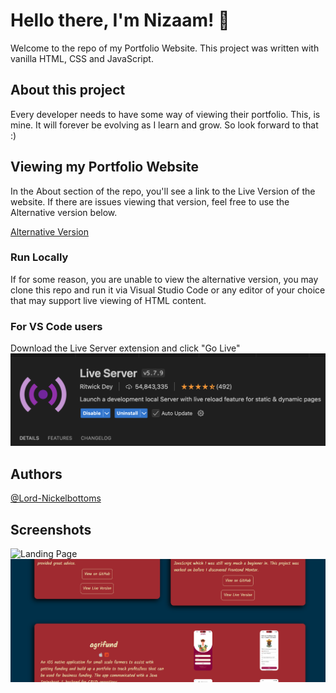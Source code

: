 # Hello there, I'm Nizaam! 👋

Welcome to the repo of my Portfolio Website. This project was written with vanilla HTML, CSS and JavaScript.

## About this project
Every developer needs to have some way of viewing their portfolio. This, is mine. It will forever be evolving as I learn and grow. So look forward to that :)

## Viewing my Portfolio Website

In the About section of the repo, you'll see a link to the Live Version of the website. If there are issues viewing that version, feel free to use the Alternative version below.

[Alternative Version](https://portfolio-website-sigma-orcin.vercel.app)

### Run Locally
If for some reason, you are unable to view the alternative version, you may clone this repo and run it via Visual Studio Code or any editor of your choice that may support live viewing of HTML content.

### For VS Code users

Download the Live Server extension and click "Go Live"
![image](/images/Screenshots/Live-server-extension.png)

## Authors
[@Lord-Nickelbottoms](https://www.github.com/Lord-Nickelbottoms)

## Screenshots

![Landing Page](images/screenshots/landing-page.png.png)    ![Projects Page](images/screenshots/projects.png)